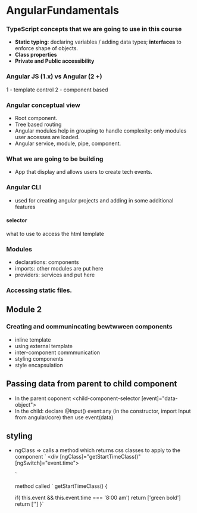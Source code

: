 # AngularFundamentals

### TypeScript concepts that we are going to use in this course
- **Static typing**: declaring variables / adding data types; **interfaces** to enforce shape of objects.
- **Class properties**
- **Private and Public accessibility**

### Angular JS (1.x) vs Angular (2 +)
1 - template  control
2 - component based

### Angular conceptual view
- Root component.
- Tree based routing
- Angular modules help in grouping to handle complexity: only modules user accesses are loaded.
- Angular service, module, pipe, component.

### What we are going to be building
- App that display and allows users to create tech events.

### Angular CLI 
-  used for creating angular projects and adding in some additional features

#### selector
what to use to access the html template


### Modules
- declarations: components
- imports: other modules are put here
- providers: services and put here


### Accessing static files.


## Module 2 
### Creating and communincating bewtwween components
- inline template
- using external template
- inter-component commmunication
- styling components
- style encapsulation

## Passing data from parent to child component
- In the parent coponent <child-component-selector [event]="data-object"></child-component-selector>
- In the child: declare @Input()  event:any (in the constructor, import Input from angular/core) then use event(data)



## styling 
- ngClass => calls a method which returns css classes to apply to the component
` <div [ngClass]="getStartTimeClass()" [ngSwitch]="event.time">
   </div>`

   method called 
   `  getStartTimeClass()
 {
  
  if( this.event && this.event.time === '8:00 am')
     return ['green bold']
   return ['']
 }`


